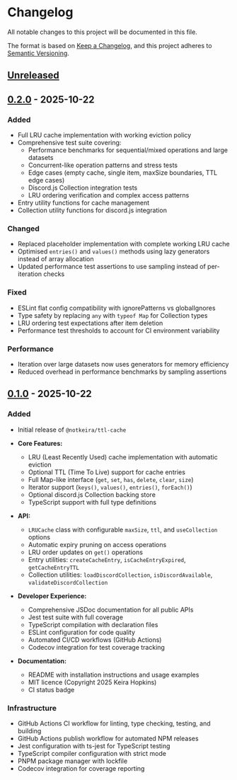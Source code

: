 # Changelog

All notable changes to this project will be documented in this file.

The format is based on [Keep a Changelog](https://keepachangelog.com/en/1.0.0/),
and this project adheres to [Semantic Versioning](https://semver.org/spec/v2.0.0.html).

## [Unreleased]

## [0.2.0] - 2025-10-22

### Added

- Full LRU cache implementation with working eviction policy
- Comprehensive test suite covering:
    - Performance benchmarks for sequential/mixed operations and large datasets
    - Concurrent-like operation patterns and stress tests
    - Edge cases (empty cache, single item, maxSize boundaries, TTL edge cases)
    - Discord.js Collection integration tests
    - LRU ordering verification and complex access patterns
- Entry utility functions for cache management
- Collection utility functions for discord.js integration

### Changed

- Replaced placeholder implementation with complete working LRU cache
- Optimised `entries()` and `values()` methods using lazy generators instead of array allocation
- Updated performance test assertions to use sampling instead of per-iteration checks

### Fixed

- ESLint flat config compatibility with ignorePatterns vs globalIgnores
- Type safety by replacing `any` with `typeof Map` for Collection types
- LRU ordering test expectations after item deletion
- Performance test thresholds to account for CI environment variability

### Performance

- Iteration over large datasets now uses generators for memory efficiency
- Reduced overhead in performance benchmarks by sampling assertions

## [0.1.0] - 2025-10-22

### Added

- Initial release of `@notkeira/ttl-cache`
- **Core Features:**
    - LRU (Least Recently Used) cache implementation with automatic eviction
    - Optional TTL (Time To Live) support for cache entries
    - Full Map-like interface (`get`, `set`, `has`, `delete`, `clear`, `size`)
    - Iterator support (`keys()`, `values()`, `entries()`, `forEach()`)
    - Optional discord.js Collection backing store
    - TypeScript support with full type definitions

- **API:**
    - `LRUCache` class with configurable `maxSize`, `ttl`, and `useCollection` options
    - Automatic expiry pruning on access operations
    - LRU order updates on `get()` operations
    - Entry utilities: `createCacheEntry`, `isCacheEntryExpired`, `getCacheEntryTTL`
    - Collection utilities: `loadDiscordCollection`, `isDiscordAvailable`, `validateDiscordCollection`

- **Developer Experience:**
    - Comprehensive JSDoc documentation for all public APIs
    - Jest test suite with full coverage
    - TypeScript compilation with declaration files
    - ESLint configuration for code quality
    - Automated CI/CD workflows (GitHub Actions)
    - Codecov integration for test coverage tracking

- **Documentation:**
    - README with installation instructions and usage examples
    - MIT licence (Copyright 2025 Keira Hopkins)
    - CI status badge

### Infrastructure

- GitHub Actions CI workflow for linting, type checking, testing, and building
- GitHub Actions publish workflow for automated NPM releases
- Jest configuration with ts-jest for TypeScript testing
- TypeScript compiler configuration with strict mode
- PNPM package manager with lockfile
- Codecov integration for coverage reporting

[unreleased]: https://github.com/notkeira/ttl-cache/compare/v0.2.0...HEAD
[0.2.0]: https://github.com/notkeira/ttl-cache/releases/tag/v0.2.0
[0.1.0]: https://github.com/notkeira/ttl-cache/releases/tag/v0.1.0
